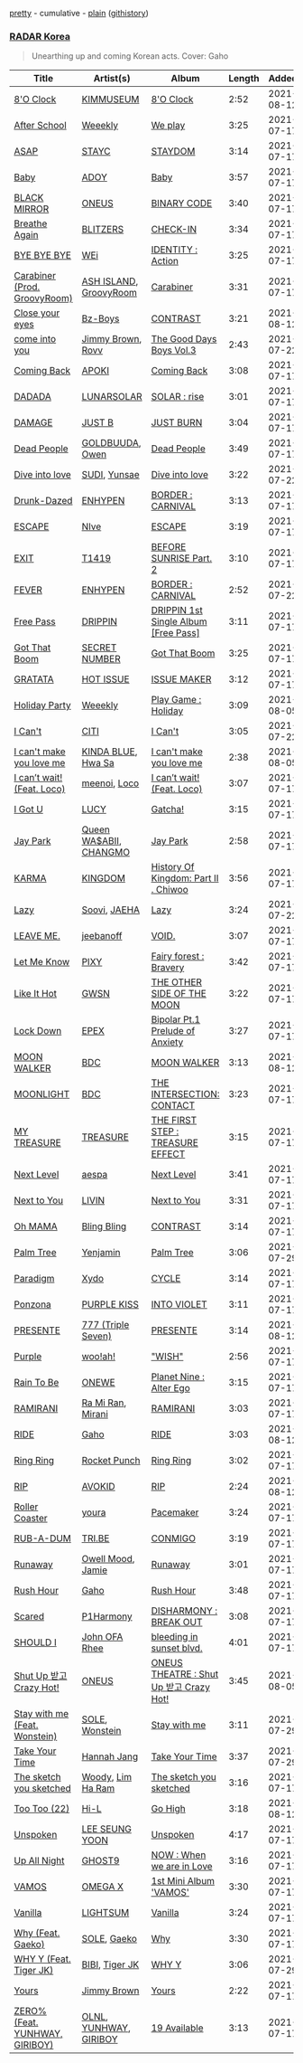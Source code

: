[pretty](/playlists/pretty/RADAR%20Korea.md) - cumulative - [plain](/playlists/plain/37i9dQZF1DX9IALXsyt8zk) ([githistory](https://github.githistory.xyz/tg-z/spotify-playlist-archive/blob/main/playlists/plain/37i9dQZF1DX9IALXsyt8zk))

### [RADAR Korea](https://open.spotify.com/playlist/37i9dQZF1DX9IALXsyt8zk)

> Unearthing up and coming Korean acts. Cover: Gaho

| Title | Artist(s) | Album | Length | Added | Removed |
|---|---|---|---|---|---|
| [8'O Clock](https://open.spotify.com/track/5mNPMAT47L4ZriY5YIGqJl) | [KIMMUSEUM](https://open.spotify.com/artist/1NVRvV0KqaO7VtSaVQcm3V) | [8'O Clock](https://open.spotify.com/album/0U2zMQyT1Cw2q6hFjx4c6D) | 2:52 | 2021-08-12 |  |
| [After School](https://open.spotify.com/track/52CBUrIdyf8tbZaUY9iawE) | [Weeekly](https://open.spotify.com/artist/73B9bjqS2Z5KLXNGqXf64m) | [We play](https://open.spotify.com/album/4kU6DFVgZKoDYQPZk1OZp9) | 3:25 | 2021-07-17 | 2021-08-05 |
| [ASAP](https://open.spotify.com/track/5BXr7hYZQOeRttkeWYTq5S) | [STAYC](https://open.spotify.com/artist/01XYiBYaoMJcNhPokrg0l0) | [STAYDOM](https://open.spotify.com/album/71hjsg660uio3Z8bnbB6fS) | 3:14 | 2021-07-17 | 2021-08-05 |
| [Baby](https://open.spotify.com/track/0Gm7k2jwz8bKr4xjmr9IG3) | [ADOY](https://open.spotify.com/artist/64sY7LsUjNE3ifONkftTXC) | [Baby](https://open.spotify.com/album/59esV4FoIJ7g7dhnNVELV0) | 3:57 | 2021-07-17 |  |
| [BLACK MIRROR](https://open.spotify.com/track/0KERuWnGiBnoFiMyJCLTcj) | [ONEUS](https://open.spotify.com/artist/3CVYSpM7nfHFG5qCTW7Ht9) | [BINARY CODE](https://open.spotify.com/album/3MSvgJYx3omhNpSaQUqnu5) | 3:40 | 2021-07-17 | 2021-08-05 |
| [Breathe Again](https://open.spotify.com/track/5bAgMDRLG5YKdXwOU7KVAe) | [BLITZERS](https://open.spotify.com/artist/3Exoh42YMeqnUvYahAGgUE) | [CHECK-IN](https://open.spotify.com/album/1ByTvinHUbdfpRMqxzGCUr) | 3:34 | 2021-07-17 | 2021-08-12 |
| [BYE BYE BYE](https://open.spotify.com/track/69Nn4yZnYo1nw4mfQvNbfU) | [WEi](https://open.spotify.com/artist/7IkfFdVcI6HrRKuOO9NvX5) | [IDENTITY : Action](https://open.spotify.com/album/7nvcGJpVJBTOtYKGTEtCmr) | 3:25 | 2021-07-17 |  |
| [Carabiner (Prod. GroovyRoom)](https://open.spotify.com/track/0utN0m9bi6E5oqZz7cK4QD) | [ASH ISLAND](https://open.spotify.com/artist/7IEhlwWQA7pCkEvzwwHehE), [GroovyRoom](https://open.spotify.com/artist/29HqjVbJr3vsc2l6BTI4eB) | [Carabiner](https://open.spotify.com/album/5aaApDk27rQCrgGotit7wC) | 3:31 | 2021-07-17 |  |
| [Close your eyes](https://open.spotify.com/track/2S55QaJ7WPKbwCGAr8MU72) | [Bz-Boys](https://open.spotify.com/artist/73FA33YtQWdPuswF6u7u4D) | [CONTRAST](https://open.spotify.com/album/7ku0nYsGBPFkhwKp7RepI9) | 3:21 | 2021-08-12 |  |
| [come into you](https://open.spotify.com/track/1eJSY9ZlIBRxTa86mEMd64) | [Jimmy Brown](https://open.spotify.com/artist/5YPCpDIPOY4WqY9Bqdw4Uc), [Rovv](https://open.spotify.com/artist/2ExJZeWFE28d7G0uq1olVy) | [The Good Days Boys Vol.3](https://open.spotify.com/album/7HebnBlzmSx91Zh64rPURE) | 2:43 | 2021-07-22 |  |
| [Coming Back](https://open.spotify.com/track/5n0PncWY6GO1YNzxradkfR) | [APOKI](https://open.spotify.com/artist/0JVB3oaSxGrbnhzIiKwiR9) | [Coming Back](https://open.spotify.com/album/3jeYPsm9JCCHxxqp2uC3DH) | 3:08 | 2021-07-17 | 2021-08-12 |
| [DADADA](https://open.spotify.com/track/7M3uNP8R8pedoK11D2K1iI) | [LUNARSOLAR](https://open.spotify.com/artist/64XtE3KrOhSYaS3dX04kI1) | [SOLAR : rise](https://open.spotify.com/album/45gnAAEGm2lmq8DPhoZfum) | 3:01 | 2021-07-17 | 2021-07-22 |
| [DAMAGE](https://open.spotify.com/track/4bgCCjt858ABkATF5DUgfz) | [JUST B](https://open.spotify.com/artist/2f0bPttugNpkg34HIxBIWe) | [JUST BURN](https://open.spotify.com/album/1LZ8Ox2ip5t4tFNZwsMtvC) | 3:04 | 2021-07-17 |  |
| [Dead People](https://open.spotify.com/track/1sMQAiaoxy0sNbW7BpzqES) | [GOLDBUUDA](https://open.spotify.com/artist/1C6mRx44pGqKBwZKotODDV), [Owen](https://open.spotify.com/artist/5rP0axomfqfxm0QavWTdvO) | [Dead People](https://open.spotify.com/album/0B93l2KCoTWgVDFKSPSyHk) | 3:49 | 2021-07-17 | 2021-07-29 |
| [Dive into love](https://open.spotify.com/track/6apTn1k3YjfjkoMUTS1av2) | [SUDI](https://open.spotify.com/artist/2UNjeY1rdhEAozH2hZJigF), [Yunsae](https://open.spotify.com/artist/7DLucR65sSvihkpKZcdymt) | [Dive into love](https://open.spotify.com/album/1wrWUQmvi9dqyxPPQHTg6H) | 3:22 | 2021-07-22 |  |
| [Drunk-Dazed](https://open.spotify.com/track/1wcr8DjnN59Awev8nnKpQ4) | [ENHYPEN](https://open.spotify.com/artist/5t5FqBwTcgKTaWmfEbwQY9) | [BORDER : CARNIVAL](https://open.spotify.com/album/4LGYBcRsteiXjcPD4QQvxv) | 3:13 | 2021-07-17 | 2021-07-22 |
| [ESCAPE](https://open.spotify.com/track/3CcS1KuqVwHlQhvJ1hyLSV) | [NIve](https://open.spotify.com/artist/1qOPo6b0U3t7BpyO8Ti1MF) | [ESCAPE](https://open.spotify.com/album/6HtWykBQfyyDC7L4RGLvRI) | 3:19 | 2021-07-17 |  |
| [EXIT](https://open.spotify.com/track/5pTMVpOuFCM1GYjI2Lm2r3) | [T1419](https://open.spotify.com/artist/3uT0R5PsjP0k7NJ565Nqs4) | [BEFORE SUNRISE Part. 2](https://open.spotify.com/album/0oTCoSk1qZJ2LdiZ05sJC0) | 3:10 | 2021-07-17 | 2021-07-22 |
| [FEVER](https://open.spotify.com/track/0UzymivvUH5s8z4PeWZJaK) | [ENHYPEN](https://open.spotify.com/artist/5t5FqBwTcgKTaWmfEbwQY9) | [BORDER : CARNIVAL](https://open.spotify.com/album/4LGYBcRsteiXjcPD4QQvxv) | 2:52 | 2021-07-22 |  |
| [Free Pass](https://open.spotify.com/track/5z0EvFqwl5fqJ2dDdwQRfs) | [DRIPPIN](https://open.spotify.com/artist/5IVacR5tKgTu9HotcG8kkl) | [DRIPPIN 1st Single Album [Free Pass]](https://open.spotify.com/album/6bTEGLbyWMOVvZc7MexlgS) | 3:11 | 2021-07-17 |  |
| [Got That Boom](https://open.spotify.com/track/0DeQ1opuBngW7CapWLfa2q) | [SECRET NUMBER](https://open.spotify.com/artist/7qxo9RTWfEoFKN7XGtNV6V) | [Got That Boom](https://open.spotify.com/album/4nm8wEyl4QruhHqvJRxZOo) | 3:25 | 2021-07-17 |  |
| [GRATATA](https://open.spotify.com/track/5r5DHrJRw6q06N2aeHNczb) | [HOT ISSUE](https://open.spotify.com/artist/16C7FRln711ggylepawmpq) | [ISSUE MAKER](https://open.spotify.com/album/0bcO16vVhZRSHou0ls0Wd1) | 3:12 | 2021-07-17 |  |
| [Holiday Party](https://open.spotify.com/track/1oVEVmVaI590kt8bCZ90uU) | [Weeekly](https://open.spotify.com/artist/73B9bjqS2Z5KLXNGqXf64m) | [Play Game : Holiday](https://open.spotify.com/album/1FDlvA1PdZujiEhbXihIPJ) | 3:09 | 2021-08-05 |  |
| [I Can't](https://open.spotify.com/track/2EWCsvpeHNI51WFhW97ItO) | [CITI](https://open.spotify.com/artist/18Ddi2iVxvOlH08AZrP0PE) | [I Can't](https://open.spotify.com/album/0hsZZHekDyDGi0MRnmaQKk) | 3:05 | 2021-07-22 |  |
| [I can't make you love me](https://open.spotify.com/track/1QcQ79sEzmEbUG1oR8iNM6) | [KINDA BLUE](https://open.spotify.com/artist/264XvBSD6pFn1eDvWSWMI8), [Hwa Sa](https://open.spotify.com/artist/7bmYpVgQub656uNTu6qGNQ) | [I can't make you love me](https://open.spotify.com/album/5IXPrB8V5bV6tl9Eh09jxa) | 2:38 | 2021-08-05 |  |
| [I can’t wait! (Feat. Loco)](https://open.spotify.com/track/6SkolGkohN2ZTaQd2snyoq) | [meenoi](https://open.spotify.com/artist/5KuvNz7npsGeDJdk8QHMVH), [Loco](https://open.spotify.com/artist/2e4G04F77jxVuDYo44TCSm) | [I can’t wait! (Feat. Loco)](https://open.spotify.com/album/6SvhGSqbx0vo7WtxLXKkyf) | 3:07 | 2021-07-17 |  |
| [I Got U](https://open.spotify.com/track/23W0eq63H9sTGG8SjJu6Ke) | [LUCY](https://open.spotify.com/artist/4eh2JeBpQaScfHKKXZh5vO) | [Gatcha!](https://open.spotify.com/album/2LQ1gERkYGpu5pGpUoLNjr) | 3:15 | 2021-07-17 |  |
| [Jay Park](https://open.spotify.com/track/0ZPT0Ntbh8a6L1B2xJ3Atr) | [Queen WA$ABII](https://open.spotify.com/artist/5FQWaF32sJ8rXb8aPcj2VI), [CHANGMO](https://open.spotify.com/artist/3hvinNZRzTLoREmqFiKr1b) | [Jay Park](https://open.spotify.com/album/5yZvGKoOzgl5LlR3i1Obpm) | 2:58 | 2021-07-17 |  |
| [KARMA](https://open.spotify.com/track/7r0SUODm7Wq4yTpT2KKtg8) | [KINGDOM](https://open.spotify.com/artist/0p5Ot7c8cFHtS82hd1WBN3) | [History Of Kingdom: Part II . Chiwoo](https://open.spotify.com/album/3t29EYNXWXk1GQcNxKZATU) | 3:56 | 2021-07-17 |  |
| [Lazy](https://open.spotify.com/track/0nBgiOD26onE45CGTNgAAM) | [Soovi](https://open.spotify.com/artist/0YM7bNxtt0VzccYf1UG2G8), [JAEHA](https://open.spotify.com/artist/4CF0QZtzsHDYdTHqipMGdh) | [Lazy](https://open.spotify.com/album/7hEcxzD0gat9JNNOyMBNKF) | 3:24 | 2021-07-22 |  |
| [LEAVE ME.](https://open.spotify.com/track/5zqfniqxaSh0bfJLjsAu5Q) | [jeebanoff](https://open.spotify.com/artist/6FK6uP46ntwU9gaQQxTlDV) | [VOID.](https://open.spotify.com/album/4N4k3DU7Bz7lRuV8v5CbCR) | 3:07 | 2021-07-17 | 2021-08-12 |
| [Let Me Know](https://open.spotify.com/track/50Vcv9VMLMujdoax9yqksy) | [PIXY](https://open.spotify.com/artist/0CJkEzffVZLgav03xXeC9s) | [Fairy forest : Bravery](https://open.spotify.com/album/4W3aVIWMoOWqtslubCeeUA) | 3:42 | 2021-07-17 |  |
| [Like It Hot](https://open.spotify.com/track/0sZ0QRe8BFNPOJ2k80adu1) | [GWSN](https://open.spotify.com/artist/5fI4xffqGRGQvICSlJreMF) | [THE OTHER SIDE OF THE MOON](https://open.spotify.com/album/4W9vkO9c1K2oVvLTNsjWv7) | 3:22 | 2021-07-17 |  |
| [Lock Down](https://open.spotify.com/track/3SCxTtLDtZ6HsQrytAoyLV) | [EPEX](https://open.spotify.com/artist/4e2umhzNHTSeQnSCWPN0uT) | [Bipolar Pt.1 Prelude of Anxiety](https://open.spotify.com/album/7vmtkwSVS1bKSvRbQ0ALvY) | 3:27 | 2021-07-17 |  |
| [MOON WALKER](https://open.spotify.com/track/3DkILE5HlGOviYKUuX4Snl) | [BDC](https://open.spotify.com/artist/3FgebbL1Lp8wynkXgtscfd) | [MOON WALKER](https://open.spotify.com/album/0oicQ0zJ5HRwJKXDd8e4uu) | 3:13 | 2021-08-12 |  |
| [MOONLIGHT](https://open.spotify.com/track/6OhGzYHoM3Y1igGuBpbutA) | [BDC](https://open.spotify.com/artist/3FgebbL1Lp8wynkXgtscfd) | [THE INTERSECTION: CONTACT](https://open.spotify.com/album/1hnxDbZZdB2jWYCHqFlTf7) | 3:23 | 2021-07-17 | 2021-08-12 |
| [MY TREASURE](https://open.spotify.com/track/4Dq2FjRkOTHcssggMdYK8J) | [TREASURE](https://open.spotify.com/artist/3KonOYiLsU53m4yT7gNotP) | [THE FIRST STEP : TREASURE EFFECT](https://open.spotify.com/album/5tQDFmW8QrZdTsICpLQBTL) | 3:15 | 2021-07-17 |  |
| [Next Level](https://open.spotify.com/track/2zrhoHlFKxFTRF5aMyxMoQ) | [aespa](https://open.spotify.com/artist/6YVMFz59CuY7ngCxTxjpxE) | [Next Level](https://open.spotify.com/album/2CzbrboOLzeRoaaH1N5K0N) | 3:41 | 2021-07-17 |  |
| [Next to You](https://open.spotify.com/track/7zbfzxubGLhHkan6WuClkD) | [LIVIN](https://open.spotify.com/artist/06Dd5j7T4jBRlFPjllCQih) | [Next to You](https://open.spotify.com/album/5ePkz7BI0y2GQpdNn75lQ0) | 3:31 | 2021-07-17 |  |
| [Oh MAMA](https://open.spotify.com/track/3usVtuGqnWOy2zp8CMO0PB) | [Bling Bling](https://open.spotify.com/artist/6xS3dyQKA8RajjorUSVrvi) | [CONTRAST](https://open.spotify.com/album/7ivQIfOWxgSAg3OSDsbrch) | 3:14 | 2021-07-17 |  |
| [Palm Tree](https://open.spotify.com/track/3VDCMUiw1eULVay52e9Lcn) | [Yenjamin](https://open.spotify.com/artist/6j0FljNxbnbwWqkboBHZH2) | [Palm Tree](https://open.spotify.com/album/5uDo7SJuBR5duwXkL7dRBW) | 3:06 | 2021-07-29 |  |
| [Paradigm](https://open.spotify.com/track/1HJUvm2MJHytVJ4xPmNGPE) | [Xydo](https://open.spotify.com/artist/0vcbn6MqAvgM8Gh6wh8d6X) | [CYCLE](https://open.spotify.com/album/0bojHqmiLsD6ZQOxy3VfgQ) | 3:14 | 2021-07-17 |  |
| [Ponzona](https://open.spotify.com/track/597wvQ0bqfJgszRg4eDVy1) | [PURPLE KISS](https://open.spotify.com/artist/62T5PGHWJ9sxP2SJq20IHq) | [INTO VIOLET](https://open.spotify.com/album/3CjwKaPAPzaHgivlGFjsp4) | 3:11 | 2021-07-17 |  |
| [PRESENTE](https://open.spotify.com/track/1oaVw7Y6RnvZlneLjAMLic) | [777 (Triple Seven)](https://open.spotify.com/artist/1Y5rgGFlx3ws6zMNoqxa4G) | [PRESENTE](https://open.spotify.com/album/4ZLRadM9Wi5L4mCEHGi4Xt) | 3:14 | 2021-08-12 |  |
| [Purple](https://open.spotify.com/track/1vTnqL5pQuOkT6smX8ntCP) | [woo!ah!](https://open.spotify.com/artist/7mgY992t7YTx6UELsoIMRa) | ["WISH"](https://open.spotify.com/album/0D6cvNG4C3o2Yxyf7iQnoA) | 2:56 | 2021-07-17 |  |
| [Rain To Be](https://open.spotify.com/track/3JUy6uHdxEGf5cqk7IxDrE) | [ONEWE](https://open.spotify.com/artist/4D9foUQxTrsS0w2BeyCD16) | [Planet Nine : Alter Ego](https://open.spotify.com/album/4vGyxBRf0DK6Jhq0DyL87O) | 3:15 | 2021-07-17 |  |
| [RAMIRANI](https://open.spotify.com/track/3xuqOPMe5k9HGbQJzP6GQT) | [Ra Mi Ran](https://open.spotify.com/artist/72siRfnwioeRM5Szwha1TX), [Mirani](https://open.spotify.com/artist/6N7b9mUVwn885jI7RRg8no) | [RAMIRANI](https://open.spotify.com/album/05HL7hYaZKHiazEGzpPoAX) | 3:03 | 2021-07-17 | 2021-07-29 |
| [RIDE](https://open.spotify.com/track/6kEZ2GttdwQeAj7lz58vkh) | [Gaho](https://open.spotify.com/artist/3ybZTNrlK0QhL4rBxfLHOc) | [RIDE](https://open.spotify.com/album/6IRkfG9VKLl8sil1EgEwvV) | 3:03 | 2021-08-12 |  |
| [Ring Ring](https://open.spotify.com/track/1LmAeYKwK2BA2FFUMyTXD2) | [Rocket Punch](https://open.spotify.com/artist/4hozqATxbpy9TwKWRT8QVO) | [Ring Ring](https://open.spotify.com/album/1IFwB37JXLhIh53bSBBMbI) | 3:02 | 2021-07-17 |  |
| [RIP](https://open.spotify.com/track/6YaiSmWwyi4B3a2xc80fS2) | [AVOKID](https://open.spotify.com/artist/1pTg0Tbi7M27AnarCbdGzS) | [RIP](https://open.spotify.com/album/0PRP7OW8HzakbcuxkCkDm3) | 2:24 | 2021-08-12 |  |
| [Roller Coaster](https://open.spotify.com/track/5JQMzYEIZsakVeVq7kVMub) | [youra](https://open.spotify.com/artist/5q9adPv91NFr8q2ZcKmX0V) | [Pacemaker](https://open.spotify.com/album/2lVYVVjbyDmlSZeBjSnAfr) | 3:24 | 2021-07-17 |  |
| [RUB-A-DUM](https://open.spotify.com/track/2pVTldTTlm2lUamv5PIRBr) | [TRI.BE](https://open.spotify.com/artist/6BgYuNomEs12UIrnxhWE9a) | [CONMIGO](https://open.spotify.com/album/7on227flmHtscIcPulRIES) | 3:19 | 2021-07-17 |  |
| [Runaway](https://open.spotify.com/track/7d4JnTcP7vjdHhDHsxfxkt) | [Owell Mood](https://open.spotify.com/artist/21PxLOZet5J6uX4uMfXUTA), [Jamie](https://open.spotify.com/artist/2YXlVLKq3X3soXd2aXUtIT) | [Runaway](https://open.spotify.com/album/4M15xcPbhIEK9l11ffABY3) | 3:01 | 2021-07-17 |  |
| [Rush Hour](https://open.spotify.com/track/2eEVS8HGd0xpmsUOCuVIzI) | [Gaho](https://open.spotify.com/artist/3ybZTNrlK0QhL4rBxfLHOc) | [Rush Hour](https://open.spotify.com/album/5D4f8ca3u8RKEqdpgcgext) | 3:48 | 2021-07-17 | 2021-08-12 |
| [Scared](https://open.spotify.com/track/4qQ3e0YD83kblcnb8R0sIw) | [P1Harmony](https://open.spotify.com/artist/3JjvsPeGMbDJqsphe2z8xU) | [DISHARMONY : BREAK OUT](https://open.spotify.com/album/2QBdsbcBsTHVLlbAXBxaey) | 3:08 | 2021-07-17 |  |
| [SHOULD I](https://open.spotify.com/track/48i86sR5HdHiY3FzUDaOUm) | [John OFA Rhee](https://open.spotify.com/artist/7iWynR4oOvJpSKOAR3zazP) | [bleeding in sunset blvd.](https://open.spotify.com/album/2gq4USEOUMG8Rd46lvLawn) | 4:01 | 2021-07-17 | 2021-08-12 |
| [Shut Up 받고 Crazy Hot!](https://open.spotify.com/track/1z7QyEi7KWDgqKr4MtnmAm) | [ONEUS](https://open.spotify.com/artist/3CVYSpM7nfHFG5qCTW7Ht9) | [ONEUS THEATRE : Shut Up 받고 Crazy Hot!](https://open.spotify.com/album/0UXupM1TaPLQSTMkKwYEqQ) | 3:45 | 2021-08-05 |  |
| [Stay with me (Feat. Wonstein)](https://open.spotify.com/track/2K1mSygAXrZEHDfuohn90T) | [SOLE](https://open.spotify.com/artist/6naXFodImN2DwRmKCQHAUt), [Wonstein](https://open.spotify.com/artist/5o615XColiSVMPDWlslKSk) | [Stay with me](https://open.spotify.com/album/6nXniCnh7NNFB6DN3N8128) | 3:11 | 2021-07-29 |  |
| [Take Your Time](https://open.spotify.com/track/4tQNqva8y3zFyV5OVv6e8E) | [Hannah Jang](https://open.spotify.com/artist/3cWtiOT7kvkAsISTRp1eK8) | [Take Your Time](https://open.spotify.com/album/2Hdn49BSHAWg4Rcd6VPhP9) | 3:37 | 2021-07-29 |  |
| [The sketch you sketched](https://open.spotify.com/track/3ey6qWxaDV7tpq7FfKOdCr) | [Woody](https://open.spotify.com/artist/37ZY7eIcTT28id2jfq8WYw), [Lim Ha Ram](https://open.spotify.com/artist/5p6Mh4sfmGYFGE4BwNVBrO) | [The sketch you sketched](https://open.spotify.com/album/6fU2u3Xgloas4mRXxCSHLC) | 3:16 | 2021-07-17 |  |
| [Too Too (22)](https://open.spotify.com/track/2uA3jfkWImtEGF0qIDoMRc) | [Hi-L](https://open.spotify.com/artist/668EkqpqxR58Ww5mFGZucp) | [Go High](https://open.spotify.com/album/4H18w6Nolm5aPyGQZNSmo7) | 3:18 | 2021-08-12 |  |
| [Unspoken](https://open.spotify.com/track/2berS6jFrr5FDB4XvqLgPr) | [LEE SEUNG YOON](https://open.spotify.com/artist/6z4R3mCiiIiLgpicseyNkV) | [Unspoken](https://open.spotify.com/album/7za33muujtDaffMAvJq1Ld) | 4:17 | 2021-07-17 | 2021-07-29 |
| [Up All Night](https://open.spotify.com/track/1oa3hrIF9ojdb5X6TreGO3) | [GHOST9](https://open.spotify.com/artist/7f953Uuid7Xrd0nXQ3V3s1) | [NOW : When we are in Love](https://open.spotify.com/album/3Ixi0eEWfR8CGoutKUVlBJ) | 3:16 | 2021-07-17 | 2021-07-29 |
| [VAMOS](https://open.spotify.com/track/3JNgIY0WqPk3qgQapkFumz) | [OMEGA X](https://open.spotify.com/artist/2FJYWlqgtoiBtXpOy9GGIF) | [1st Mini Album 'VAMOS'](https://open.spotify.com/album/1RUIMYrQC6RBohtz83WP7a) | 3:30 | 2021-07-17 |  |
| [Vanilla](https://open.spotify.com/track/3MJtE5VkJHHTV74E6KIDIv) | [LIGHTSUM](https://open.spotify.com/artist/57HNdw2ObRmfwWHG8Xhs8t) | [Vanilla](https://open.spotify.com/album/77w56C1tECJwOgVEhNbI5x) | 3:24 | 2021-07-17 |  |
| [Why (Feat. Gaeko)](https://open.spotify.com/track/0877whPAoQZIQw1u0r7YgM) | [SOLE](https://open.spotify.com/artist/6naXFodImN2DwRmKCQHAUt), [Gaeko](https://open.spotify.com/artist/0tkHE1pQ5ZCgQb8WZ0ba79) | [Why](https://open.spotify.com/album/4JILWoE6FaQltScDKW4kbO) | 3:30 | 2021-07-17 | 2021-07-22 |
| [WHY Y (Feat. Tiger JK)](https://open.spotify.com/track/7k9rM0ZCWUn5Dg1t0vj0vi) | [BIBI](https://open.spotify.com/artist/6UbmqUEgjLA6jAcXwbM1Z9), [Tiger JK](https://open.spotify.com/artist/11S00dFcvNvJahis8MTGMD) | [WHY Y](https://open.spotify.com/album/1ypeL7YGRCb4Byeh1i7OAU) | 3:06 | 2021-07-29 |  |
| [Yours](https://open.spotify.com/track/2t4olQUck1cDjsVQetHRRq) | [Jimmy Brown](https://open.spotify.com/artist/5YPCpDIPOY4WqY9Bqdw4Uc) | [Yours](https://open.spotify.com/album/1gIBYdEod4n4Z499kQTc2o) | 2:22 | 2021-07-17 | 2021-07-22 |
| [ZERO% (Feat. YUNHWAY, GIRIBOY)](https://open.spotify.com/track/1SY4xP9UK2KGST3BQAj8xu) | [OLNL](https://open.spotify.com/artist/4ls4GQkl0kkBlAWq2DgS0z), [YUNHWAY](https://open.spotify.com/artist/7nq2NwlzVsllu1h5qHPxIy), [GIRIBOY](https://open.spotify.com/artist/2MtHuR0W2idZdF7x4wddqq) | [19 Available](https://open.spotify.com/album/4tJL2iflVEc8HIENJWwNjM) | 3:13 | 2021-07-17 | 2021-08-12 |